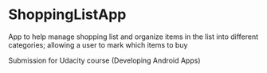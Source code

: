 # ShoppingListApp

App to help manage shopping list and organize items in the list into different categories;
allowing a user to mark which items to buy

Submission for Udacity course (Developing Android Apps)
